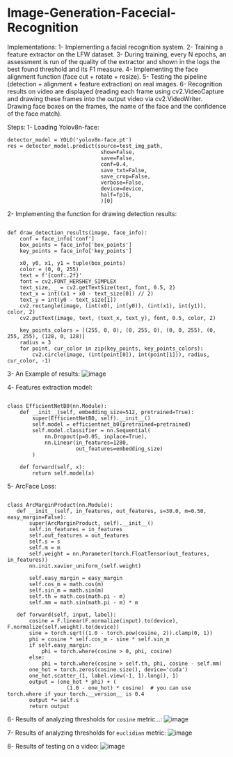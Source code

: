 # Image-Generation-Facecial-Recognition
Implementations:
1- Implementing a facial recognition system.
2- Training a feature extractor on the LFW dataset.
3- During training, every N epochs, an assessment is run of the quality of the extractor and shown in the logs the best found threshold and its F1 measure.
4- Implementing the face alignment function (face cut + rotate + resize).
5- Testing the pipeline (detection + alignment + feature extraction) on real images.
6- Recognition results on video are displayed (reading each frame using cv2.VideoCapture and drawing these frames into the output video via cv2.VideoWriter. Drawing face boxes on the frames, the name of the face and the confidence of the face match).

Steps:
1- Loading Yolov8n-face:
~~~
detector_model = YOLO('yolov8n-face.pt')
res = detector_model.predict(source=test_img_path,
                              show=False,
                              save=False,
                              conf=0.4,
                              save_txt=False,
                              save_crop=False,
                              verbose=False,
                              device=device,
                              half=fp16,
                              )[0]
~~~
2- Implementing the function for drawing detection results:
~~~

def draw_detection_results(image, face_info):
    conf = face_info['conf']
    box_points = face_info['box_points']
    key_points = face_info['key_points']

    x0, y0, x1, y1 = tuple(box_points)
    color = (0, 0, 255)
    text = f'{conf:.2f}'
    font = cv2.FONT_HERSHEY_SIMPLEX
    text_size, _ = cv2.getTextSize(text, font, 0.5, 2)
    text_x = int((x1 + x0 - text_size[0]) // 2)
    text_y = int(y0 - text_size[1])
    cv2.rectangle(image, (int(x0), int(y0)), (int(x1), int(y1)), color, 2)
    cv2.putText(image, text, (text_x, text_y), font, 0.5, color, 2)

    key_points_colors = [(255, 0, 0), (0, 255, 0), (0, 0, 255), (0, 255, 255), (128, 0, 128)]
    radius = 3
    for point, cur_color in zip(key_points, key_points_colors):
        cv2.circle(image, (int(point[0]), int(point[1])), radius, cur_color, -1)
~~~

3- An Example of results:
![image](https://github.com/ghfranj/Image-Generation-Facecial-Recognition/assets/98123238/fae04fb6-a1f6-43ab-ade6-f69d6855eb88)

4- Features extraction model:
~~~

class EfficientNetB0(nn.Module):
    def __init__(self, embedding_size=512, pretrained=True):
        super(EfficientNetB0, self).__init__()
        self.model = efficientnet_b0(pretrained=pretrained)
        self.model.classifier = nn.Sequential(
            nn.Dropout(p=0.05, inplace=True),
            nn.Linear(in_features=1280,
                      out_features=embedding_size)
        )

    def forward(self, x):
        return self.model(x)
~~~
 5- ArcFace Loss:
 ~~~

class ArcMarginProduct(nn.Module):
    def __init__(self, in_features, out_features, s=30.0, m=0.50, easy_margin=False):
        super(ArcMarginProduct, self).__init__()
        self.in_features = in_features
        self.out_features = out_features
        self.s = s
        self.m = m
        self.weight = nn.Parameter(torch.FloatTensor(out_features, in_features))
        nn.init.xavier_uniform_(self.weight)

        self.easy_margin = easy_margin
        self.cos_m = math.cos(m)
        self.sin_m = math.sin(m)
        self.th = math.cos(math.pi - m)
        self.mm = math.sin(math.pi - m) * m

    def forward(self, input, label):
        cosine = F.linear(F.normalize(input).to(device), F.normalize(self.weight).to(device))
        sine = torch.sqrt((1.0 - torch.pow(cosine, 2)).clamp(0, 1))
        phi = cosine * self.cos_m - sine * self.sin_m
        if self.easy_margin:
            phi = torch.where(cosine > 0, phi, cosine)
        else:
            phi = torch.where(cosine > self.th, phi, cosine - self.mm)
        one_hot = torch.zeros(cosine.size(), device='cuda')
        one_hot.scatter_(1, label.view(-1, 1).long(), 1)
        output = (one_hot * phi) + (
                    (1.0 - one_hot) * cosine)  # you can use torch.where if your torch.__version__ is 0.4
        output *= self.s
        return output
~~~
6- Results of analyzing thresholds for `cosine` metric...:
![image](https://github.com/ghfranj/Image-Generation-Facecial-Recognition/assets/98123238/3914e8cd-79e5-4ced-bee3-b3ac8c0c6fcf)

7- Results of analyzing thresholds for `euclidian` metric:
![image](https://github.com/ghfranj/Image-Generation-Facecial-Recognition/assets/98123238/92f056d7-12ee-491f-9a13-ced8a3541008)

8- Results of testing on a video:
![image](https://github.com/ghfranj/Image-Generation-Facecial-Recognition/assets/98123238/9d67436b-73e1-44fb-b63f-48da17d762f1)

